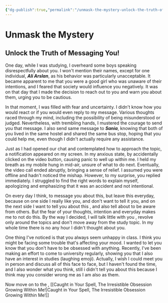 ```yaml
---
{"dg-publish":true,"permalink":"/unmask-the-mystery-unlock-the-truth-of-messaging-you/","noteIcon":""}
---
```



# Unmask the Mystery
## Unlock the Truth of Messaging You!

One day, while I was studying, I overheard some boys speaking disrespectfully about you. I won't mention their names, except for one individual, ***Ali Arslan***, as his behavior was particularly unacceptable. It became apparent to me that you were a good girl who was unaware of their intentions, and I feared that society would influence you negatively. It was on that day that I made the decision to reach out to you and warn you about them, urging you to be cautious.

In that moment, I was filled with fear and uncertainty. I didn't know how you would react or if you would even reply to my message. Various thoughts raced through my mind, including the possibility of being misunderstood or judged. Nevertheless, with trembling hands, I mustered the courage to send you that message. I also send same message to ***Sania***, knowing that both of you lived in the same hostel and shared the same bus stop, hoping that you could help me, even though I didn't actually require any assistance.

Just as I had opened our chat and contemplated how to approach the topic, a notification appeared on my screen. In my anxious state, by accidentally clicked on the video button, causing panic to well up within me. I held my breath as my mobile hung in mid-air, unsure of what to do next. Eventually, the video call ended abruptly, bringing a sense of relief. I assumed you were offline and hadn't noticed the mishap. However, to my surprise, you replied immediately. I struggled to find the right words to explain myself, apologizing and emphasizing that it was an accident and not intentional.

On every day I think, to message you about this, but leave this everyday, because on one side I really like you, and don't want to tell it you, and on the next side I want to tell you about this , and also tell about to be aware from others. But the fear of your thoughts, intention and everyday makes me to not do this. By the way I decided, I will talk little with you , revolve only around the topics and don't move away from the study topic. In my whole time there is no any hour I didn't thought about you.

One thing I've noticed is that you always seem unhappy in class. I think you might be facing some trouble that's affecting your mood. I wanted to let you know that you don't have to be obsessed with anything. Recently, I've been making an effort to come to university regularly, showing you that I also have an interest in studies (laughing emoji). Actually, I wish I could meet you in person and discuss all of this face to face, but I haven't found the time, and I also wonder what you think, still i didn't tell you about this because I think may you consider wrong me as I am also as them.

Now move on to the , [[Caught in Your Spell, The Irresistible Obsession Growing Within Me!\|Caught in Your Spell, The Irresistible Obsession Growing Within Me!]]



